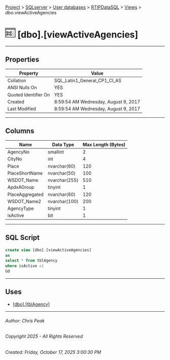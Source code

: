 #### 

[Project](../../../../index.md) > [SQLserver](../../../index.md) > [User databases](../../index.md) > [RTIPDataSQL](../index.md) > [Views](Views.md) > dbo.viewActiveAgencies

# ![Views](../../../../Images/View32.png) [dbo].[viewActiveAgencies]

---

## <a name="#properties"></a>Properties

| Property | Value |
|---|---|
| Collation | SQL_Latin1_General_CP1_CI_AS |
| ANSI Nulls On | YES |
| Quoted Identifier On | YES |
| Created | 8:59:54 AM Wednesday, August 9, 2017 |
| Last Modified | 8:59:54 AM Wednesday, August 9, 2017 |


---

## <a name="#columns"></a>Columns

| Name | Data Type | Max Length (Bytes) |
|---|---|---|
| AgencyNo | smallint | 2 |
| CityNo | int | 4 |
| Place | nvarchar(60) | 120 |
| PlaceShortName | nvarchar(50) | 100 |
| WSDOT_Name | nvarchar(255) | 510 |
| ApdxAGroup | tinyint | 1 |
| PlaceAggregated | nvarchar(60) | 120 |
| WSDOT_Name2 | nvarchar(100) | 200 |
| AgencyType | tinyint | 1 |
| isActive | bit | 1 |


---

## <a name="#sqlscript"></a>SQL Script

```sql
create view [dbo].[viewActiveAgencies]
as
select * from tblAgency 
where isActive =1
GO

```


---

## <a name="#uses"></a>Uses

* [[dbo].[tblAgency]](../Tables/dbo_tblAgency.md)


---

###### Author:  Chris Peak

###### Copyright 2025 - All Rights Reserved

###### Created: Friday, October 17, 2025 3:00:30 PM

